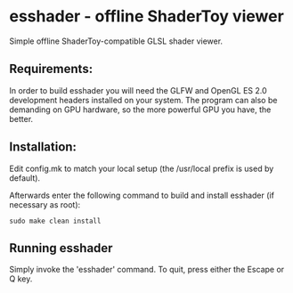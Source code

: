 esshader - offline ShaderToy viewer
===========================================
Simple offline ShaderToy-compatible GLSL shader viewer.


Requirements:
-------------
In order to build esshader you will need the GLFW and
OpenGL ES 2.0 development headers installed on your system.
The program can also be demanding on GPU hardware, so the
more powerful GPU you have, the better.


Installation:
-------------
Edit config.mk to match your local setup (the /usr/local prefix
is used by default).

Afterwards enter the following command to build and install
esshader (if necessary as root):

    sudo make clean install


Running esshader
------------------
Simply invoke the 'esshader' command. To quit, press either
the Escape or Q key.
